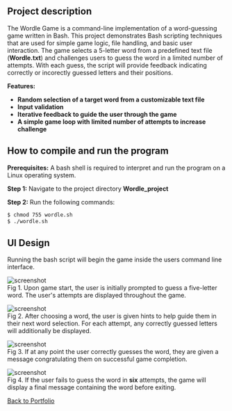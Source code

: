 

## Project description

The Wordle Game is a command-line implementation of a word-guessing game written in Bash.  This project demonstrates Bash scripting techniques that are used for simple game logic, file handling, and basic user interaction.   The game selects a 5-letter word from a predefined text file (__Wordle.txt__) and challenges users to guess the word in a limited number of attempts.  With each guess, the script will provide feedback indicating correctly or incorectly guessed letters and their positions.

**Features:**
-    **Random selection of a target word from a customizable text file**
-    **Input validation**
-    **Iterative feedback to guide the user through the game**
-    **A simple game loop with limited number of attempts to increase challenge**

## How to compile and run the program

**Prerequisites:** A bash shell is required to interpret and run the program on a Linux operating system.

**Step 1:** Navigate to the project directory __Wordle_project__ 

**Step 2:** Run the following commands:
```bash
$ chmod 755 wordle.sh
$ ./wordle.sh
```

## UI Design

Running the bash script will begin the game inside the users command line interface. 

![screenshot](Images/wordle_start.png)  
Fig 1. Upon game start, the user is initially prompted to guess a five-letter word.  The user's attempts are displayed throughout the game. 



![screenshot](Images/wordle_feedback1.png)  
Fig 2. After choosing a word, the user is given hints to help guide them in their next word selection.  For each attempt, any correctly guessed letters will additionally be displayed.



![screenshot](Images/wordle_feedback2.png)  
Fig 3. If at any point the user correctly guesses the word, they are given a message congratulating them on successful game completion.



![screenshot](Images/wordle_failedAttempts.png)  
Fig 4. If the user fails to guess the word in __six__ attempts, the game will display a final message containing the word before exiting.




[Back to Portfolio](./)
